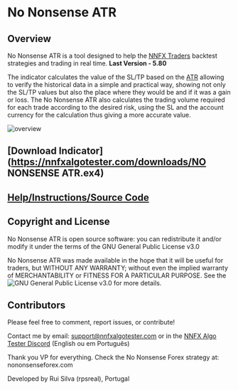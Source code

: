 # No Nonsense ATR
## Overview

No Nonsense ATR is a tool designed to help the [NNFX Traders](https://nononsenseforex.com/) backtest strategies and trading in real time. **Last Version - 5.80**

The indicator calculates the value of the SL/TP based on the [ATR](https://nononsenseforex.com/indicators/the-worlds-best-forex-indicator/) allowing to verify the historical data in a simple and practical way, showing not only the SL/TP values but also the place where they would be and if it was a gain or loss. 
The No Nonsense ATR also calculates the trading volume required for each trade according to the desired risk, using the SL and the account currency for the calculation thus giving a more accurate value.


 ![overview](./Images/overview.gif)
 
 
## [Download Indicator](https://nnfxalgotester.com/downloads/NO NONSENSE ATR.ex4)

## [Help/Instructions/Source Code](https://nnfxalgotester.com/help/no-nonsense-atr/)

## Copyright and License
No Nonsense ATR is open source software: you can redistribute it and/or modify it under the terms of the 
GNU General Public License v3.0

No Nonsense ATR was made available in the hope that it will be useful for traders, but WITHOUT ANY WARRANTY; without even the implied warranty of MERCHANTABILITY or FITNESS FOR A PARTICULAR PURPOSE. See the ![GNU General Public License v3.0](./LICENSE) for more details.

## Contributors

Please feel free to comment, report issues, or contribute!

Contact me by email: support@nnfxalgotester.com or in the [NNFX Algo Tester Discord](https://discord.com/invite/bykjgF2) (English ou em Português)

Thank you VP for everything. Check the No Nonsense Forex strategy at: nononsenseforex.com

Developed by Rui Silva (rpsreal), Portugal
